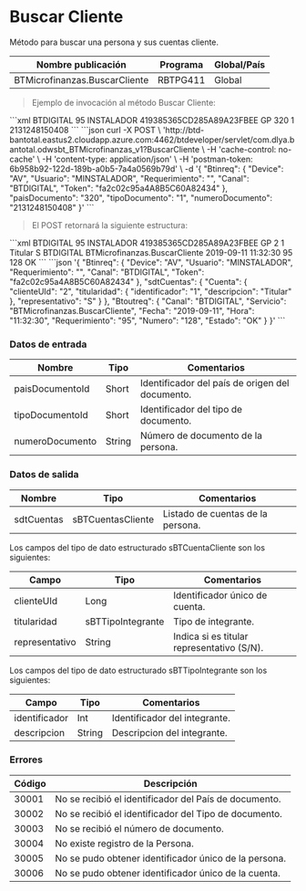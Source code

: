 # Buscar Cliente 

Método para buscar una persona y sus cuentas cliente. 

Nombre publicación | Programa | Global/País 
--------- | ----------- | ----------- 
BTMicrofinanzas.BuscarCliente | RBTPG411 | Global 

> Ejemplo de invocación al método Buscar Cliente: 

<code-group> 
<code-block title="XML" active> 
```xml 
<soapenv:Envelope xmlns:soapenv="http://schemas.xmlsoap.org/soap/envelope/" xmlns:bts="http://uy.com.dlya.bantotal/BTSOA/"> 
   <soapenv:Header/> 
   <soapenv:Body> 
      <bts:BTMicrofinanzas.BuscarCliente> 
         <bts:Btinreq> 
            <bts:Canal>BTDIGITAL</bts:Canal> 
            <bts:Requerimiento>95</bts:Requerimiento> 
            <bts:Usuario>INSTALADOR</bts:Usuario> 
            <bts:Token>419385365CD285A89A23FBEE</bts:Token> 
            <bts:Device>GP</bts:Device> 
         </bts:Btinreq> 
         <bts:paisDocumento>320</bts:paisDocumento> 
         <bts:tipoDocumento>1</bts:tipoDocumento> 
         <bts:numeroDocumento>2131248150408</bts:numeroDocumento> 
      </bts:BTMicrofinanzas.BuscarCliente> 
   </soapenv:Body> 
</soapenv:Envelope> 
``` 
</code-block> 

<code-block title="JSON"> 
```json 
curl -X POST \ 
  'http://btd-bantotal.eastus2.cloudapp.azure.com:4462/btdeveloper/servlet/com.dlya.bantotal.odwsbt_BTMicrofinanzas_v1?BuscarCliente \ 
  -H 'cache-control: no-cache' \ 
  -H 'content-type: application/json' \ 
  -H 'postman-token: 6b958b92-122d-189b-a0b5-7a4a0569b79d' \ 
  -d '{ 
	"Btinreq": { 
		"Device": "AV", 
		"Usuario": "MINSTALADOR", 
		"Requerimiento": "", 
		"Canal": "BTDIGITAL", 
		"Token": "fa2c02c95a4A8B5C60A82434" 
	}, 
        "paisDocumento": "320", 
        "tipoDocumento": "1", 
        "numeroDocumento": "2131248150408" 
}' 
``` 
</code-block> 
</code-group> 

> El POST retornará la siguiente estructura: 

<code-group> 
<code-block title="XML" active> 
```xml 
<SOAP-ENV:Envelope xmlns:SOAP-ENV="http://schemas.xmlsoap.org/soap/envelope/" xmlns:xsd="http://www.w3.org/2001/XMLSchema" xmlns:SOAP-ENC="http://schemas.xmlsoap.org/soap/encoding/" xmlns:xsi="http://www.w3.org/2001/XMLSchema-instance"> 
   <SOAP-ENV:Body> 
      <BTMicrofinanzas.BuscarClienteResponse> 
         <Btinreq> 
            <Canal>BTDIGITAL</Canal> 
            <Requerimiento>95</Requerimiento> 
            <Usuario>INSTALADOR</Usuario> 
            <Token>419385365CD285A89A23FBEE</Token> 
            <Device>GP</Device> 
         </Btinreq> 
         <sdtCuentas> 
            <Cuenta> 
               <clienteUId>2</clienteUId> 
               <titularidad> 
                  <identificador>1</identificador> 
                  <descripcion>Titular</descripcion> 
               </titularidad> 
               <representativo>S</representativo> 
            </Cuenta> 
         </sdtCuentas> 
         <Erroresnegocio></Erroresnegocio> 
         <Btoutreq> 
            <Canal>BTDIGITAL</Canal> 
            <Servicio>BTMicrofinanzas.BuscarCliente</Servicio> 
            <Fecha>2019-09-11</Fecha> 
            <Hora>11:32:30</Hora> 
            <Requerimiento>95</Requerimiento> 
            <Numero>128</Numero> 
            <Estado>OK</Estado> 
         </Btoutreq> 
      </BTMicrofinanzas.BuscarClienteResponse> 
   </SOAP-ENV:Body> 
</SOAP-ENV:Envelope> 
``` 
</code-block> 

<code-block title="JSON"> 
```json 
'{ 
	"Btinreq": { 
		"Device": "AV", 
		"Usuario": "MINSTALADOR", 
		"Requerimiento": "", 
		"Canal": "BTDIGITAL", 
		"Token": "fa2c02c95a4A8B5C60A82434" 
	}, 
        "sdtCuentas": { 
          "Cuenta": { 
            "clienteUId": "2", 
            "titularidad": { 
              "identificador": "1", 
              "descripcion": "Titular" 
            }, 
            "representativo": "S" 
          } 
        }, 
        "Btoutreq": { 
          "Canal": "BTDIGITAL", 
          "Servicio": "BTMicrofinanzas.BuscarCliente", 
          "Fecha": "2019-09-11", 
          "Hora": "11:32:30", 
          "Requerimiento": "95", 
          "Numero": "128", 
          "Estado": "OK" 
        } 
}' 
``` 
</code-block> 
</code-group> 

### Datos de entrada 

Nombre | Tipo | Comentarios 
--------- | ----------- | ----------- 
paisDocumentoId | Short | Identificador del país de origen del documento. 
tipoDocumentoId | Short | Identificador del tipo de documento. 
numeroDocumento | String | Número de documento de la persona. 

### Datos de salida 

Nombre | Tipo | Comentarios 
--------- | ----------- | ----------- 
sdtCuentas | sBTCuentasCliente | Listado de cuentas de la persona. 

Los campos del tipo de dato estructurado sBTCuentaCliente son los siguientes: 

Campo | Tipo | Comentarios 
--------- | ----------- | ----------- 
clienteUId | Long | Identificador único de cuenta. 
titularidad | sBTTipoIntegrante | Tipo de integrante. 
representativo | String | Indica si es titular representativo (S/N). 

Los campos del tipo de dato estructurado sBTTipoIntegrante son los siguientes: 

Campo | Tipo | Comentarios 
--------- | ----------- | ----------- 
identificador | Int | Identificador del integrante. 
descripcion | String | Descripcion del integrante. 

### Errores 

Código | Descripción 
--------- | ----------- 
30001 | No se recibió el identificador del País de documento. 
30002 | No se recibió el identificador del Tipo de documento. 
30003 | No se recibió el número de documento. 
30004 | No existe registro de la Persona. 
30005 | No se pudo obtener identificador único de la persona. 
30006 | No se pudo obtener identificador único de la cuenta. 

 
